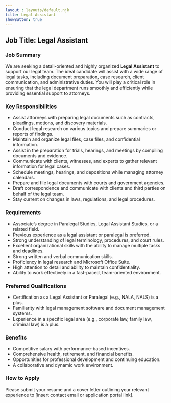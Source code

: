 ```yaml
---
layout : layouts/default.njk
title: Legal Assistant
showButton: true
---
```


## Job Title: Legal Assistant  

### Job Summary  
We are seeking a detail-oriented and highly organized **Legal Assistant** to support our legal team. The ideal candidate will assist with a wide range of legal tasks, including document preparation, case research, client communication, and administrative duties. You will play a critical role in ensuring that the legal department runs smoothly and efficiently while providing essential support to attorneys.

### Key Responsibilities  

- Assist attorneys with preparing legal documents such as contracts, pleadings, motions, and discovery materials.  
- Conduct legal research on various topics and prepare summaries or reports of findings.  
- Maintain and organize legal files, case files, and confidential information.  
- Assist in the preparation for trials, hearings, and meetings by compiling documents and evidence.  
- Communicate with clients, witnesses, and experts to gather relevant information for legal cases.  
- Schedule meetings, hearings, and depositions while managing attorney calendars.  
- Prepare and file legal documents with courts and government agencies.  
- Draft correspondence and communicate with clients and third parties on behalf of the legal team.  
- Stay current on changes in laws, regulations, and legal procedures.

### Requirements  

- Associate’s degree in Paralegal Studies, Legal Assistant Studies, or a related field.  
- Previous experience as a legal assistant or paralegal is preferred.  
- Strong understanding of legal terminology, procedures, and court rules.  
- Excellent organizational skills with the ability to manage multiple tasks and deadlines.  
- Strong written and verbal communication skills.  
- Proficiency in legal research and Microsoft Office Suite.  
- High attention to detail and ability to maintain confidentiality.  
- Ability to work effectively in a fast-paced, team-oriented environment.  

### Preferred Qualifications  

- Certification as a Legal Assistant or Paralegal (e.g., NALA, NALS) is a plus.  
- Familiarity with legal management software and document management systems.  
- Experience in a specific legal area (e.g., corporate law, family law, criminal law) is a plus.  

### Benefits  

- Competitive salary with performance-based incentives.  
- Comprehensive health, retirement, and financial benefits.  
- Opportunities for professional development and continuing education.  
- A collaborative and dynamic work environment.  

### How to Apply  
Please submit your resume and a cover letter outlining your relevant experience to [insert contact email or application portal link].
